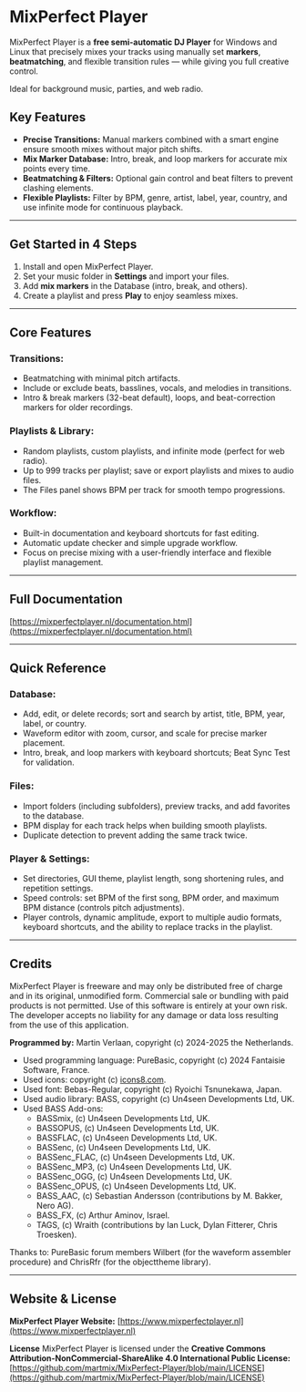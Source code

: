 # MixPerfect Player

MixPerfect Player is a **free semi-automatic DJ Player** for Windows and Linux that precisely mixes your tracks using manually set **markers**, **beatmatching**, and flexible transition rules — while giving you full creative control.

Ideal for background music, parties, and web radio.

## Key Features

* **Precise Transitions:** Manual markers combined with a smart engine ensure smooth mixes without major pitch shifts.
* **Mix Marker Database:** Intro, break, and loop markers for accurate mix points every time.
* **Beatmatching & Filters:** Optional gain control and beat filters to prevent clashing elements.
* **Flexible Playlists:** Filter by BPM, genre, artist, label, year, country, and use infinite mode for continuous playback.

---

## Get Started in 4 Steps

1.  Install and open MixPerfect Player.
2.  Set your music folder in **Settings** and import your files.
3.  Add **mix markers** in the Database (intro, break, and others).
4.  Create a playlist and press **Play** to enjoy seamless mixes.

---

## Core Features

### Transitions:
* Beatmatching with minimal pitch artifacts.
* Include or exclude beats, basslines, vocals, and melodies in transitions.
* Intro & break markers (32-beat default), loops, and beat-correction markers for older recordings.

### Playlists & Library:
* Random playlists, custom playlists, and infinite mode (perfect for web radio).
* Up to 999 tracks per playlist; save or export playlists and mixes to audio files.
* The Files panel shows BPM per track for smooth tempo progressions.

### Workflow:
* Built-in documentation and keyboard shortcuts for fast editing.
* Automatic update checker and simple upgrade workflow.
* Focus on precise mixing with a user-friendly interface and flexible playlist management.

---

## Full Documentation
[https://mixperfectplayer.nl/documentation.html](https://mixperfectplayer.nl/documentation.html)

---

## Quick Reference

### Database:
* Add, edit, or delete records; sort and search by artist, title, BPM, year, label, or country.
* Waveform editor with zoom, cursor, and scale for precise marker placement.
* Intro, break, and loop markers with keyboard shortcuts; Beat Sync Test for validation.

### Files:
* Import folders (including subfolders), preview tracks, and add favorites to the database.
* BPM display for each track helps when building smooth playlists.
* Duplicate detection to prevent adding the same track twice.

### Player & Settings:
* Set directories, GUI theme, playlist length, song shortening rules, and repetition settings.
* Speed controls: set BPM of the first song, BPM order, and maximum BPM distance (controls pitch adjustments).
* Player controls, dynamic amplitude, export to multiple audio formats, keyboard shortcuts, and the ability to replace tracks in the playlist.

---

## Credits

MixPerfect Player is freeware and may only be distributed free of charge and in its original, unmodified form. Commercial sale or bundling with paid products is not permitted. Use of this software is entirely at your own risk. The developer accepts no liability for any damage or data loss resulting from the use of this application.

**Programmed by:** Martin Verlaan, copyright (c) 2024-2025 the Netherlands.
* Used programming language: PureBasic, copyright (c) 2024 Fantaisie Software, France.
* Used icons: copyright (c) [icons8.com](https://icons8.com).
* Used font: Bebas-Regular, copyright (c) Ryoichi Tsnunekawa, Japan.
* Used audio library: BASS, copyright (c) Un4seen Developments Ltd, UK.
* Used BASS Add-ons:
    * BASSmix, (c) Un4seen Developments Ltd, UK.
    * BASSOPUS, (c) Un4seen Developments Ltd, UK.
    * BASSFLAC, (c) Un4seen Developments Ltd, UK.
    * BASSenc, (c) Un4seen Developments Ltd, UK.
    * BASSenc_FLAC, (c) Un4seen Developments Ltd, UK.
    * BASSenc_MP3, (c) Un4seen Developments Ltd, UK.
    * BASSenc_OGG, (c) Un4seen Developments Ltd, UK.
    * BASSenc_OPUS, (c) Un4seen Developments Ltd, UK.
    * BASS_AAC, (c) Sebastian Andersson (contributions by M. Bakker, Nero AG).
    * BASS_FX, (c) Arthur Aminov, Israel.
    * TAGS, (c) Wraith (contributions by Ian Luck, Dylan Fitterer, Chris Troesken).

Thanks to: PureBasic forum members Wilbert (for the waveform assembler procedure) and ChrisRfr (for the objecttheme library).

---

## Website & License

**MixPerfect Player Website:** [https://www.mixperfectplayer.nl](https://www.mixperfectplayer.nl)

**License**
MixPerfect Player is licensed under the **Creative Commons Attribution-NonCommercial-ShareAlike 4.0 International Public License:**
[https://github.com/martmix/MixPerfect-Player/blob/main/LICENSE](https://github.com/martmix/MixPerfect-Player/blob/main/LICENSE)
